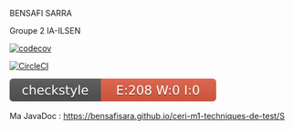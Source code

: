 BENSAFI SARRA

Groupe 2 IA-ILSEN

[![codecov](https://codecov.io/gh/bensafisara/ceri-m1-techniques-de-test/branch/master/graph/badge.svg?token=8K1AW550C1)](https://codecov.io/gh/bensafisara/ceri-m1-techniques-de-test)

[![CircleCI](https://circleci.com/gh/bensafisara/ceri-m1-techniques-de-test/tree/master.svg?style=svg)](https://circleci.com/gh/bensafisara/ceri-m1-techniques-de-test/tree/master)

![Checkstyle](target/site/badges/checkstyle-result.svg)

Ma JavaDoc :  https://bensafisara.github.io/ceri-m1-techniques-de-test/S